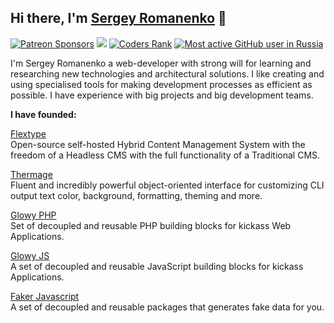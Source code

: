 ## Hi there, I'm <a href="https://github.com/Awilum">Sergey Romanenko</a> 👋

<a href="https://www.patreon.com/awilum"><img alt="Patreon Sponsors" src="https://img.shields.io/static/v1?label=Sponsor&message=%E2%9D%A4&logo=Patreon&style=for-the-badge"></a>
<a href="https://twitter.com/AwilumIT"><img src="https://img.shields.io/twitter/follow/AwilumIT?style=for-the-badge&logo=twitter"></a>
<a href="https://profile.codersrank.io/user/awilum"><img alt="Coders Rank" src="https://img.shields.io/static/v1?label=CODERSRANK&message=profile&style=for-the-badge"></a>
<a href="https://committers.top/russia"><img alt="Most active GitHub user in Russia" src="https://img.shields.io/static/v1?label=Most active GitHub user&message=Russia&style=for-the-badge"></a>

I'm Sergey Romanenko a web-developer with strong will for learning and researching new technologies and architectural solutions. I like creating and using specialised tools for making development processes as efficient as possible. I have experience with big projects and big development teams.

**I have founded:**

[Flextype](https://github.com/flextype)  
Open-source self-hosted Hybrid Content Management System with the freedom of a Headless CMS with the full functionality of a Traditional CMS.

[Thermage](https://github.com/thermage)  
Fluent and incredibly powerful object-oriented interface for customizing CLI output text color, background, formatting, theming and more.

[Glowy PHP](https://github.com/glowyphp)  
Set of decoupled and reusable PHP building blocks for kickass Web Applications. 

[Glowy JS](https://github.com/glowyjs)  
A set of decoupled and reusable JavaScript building blocks for kickass Applications.

[Faker Javascript](https://github.com/faker-javascript)  
A set of decoupled and reusable packages that generates fake data for you.
